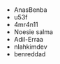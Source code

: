 #
<!--- PUT UR USERNAME HERE -->

- AnasBenba
- u53f 
- 4mr4n11
- Noesie salma
- Adil-Erraa
- nlahkimdev
- benreddad
<!--- DON'T TOUCH THIS PLZ -->
#
